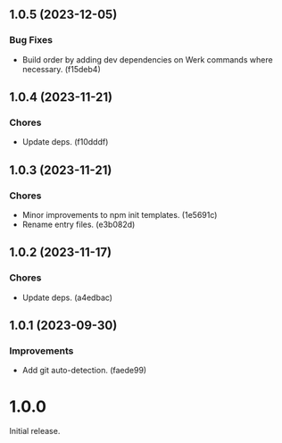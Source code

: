## 1.0.5 (2023-12-05)

### Bug Fixes

- Build order by adding dev dependencies on Werk commands where necessary. (f15deb4)

## 1.0.4 (2023-11-21)

### Chores

- Update deps. (f10dddf)

## 1.0.3 (2023-11-21)

### Chores

- Minor improvements to npm init templates. (1e5691c)
- Rename entry files. (e3b082d)

## 1.0.2 (2023-11-17)

### Chores

- Update deps. (a4edbac)

## 1.0.1 (2023-09-30)

### Improvements

- Add git auto-detection. (faede99)

# 1.0.0

Initial release.
